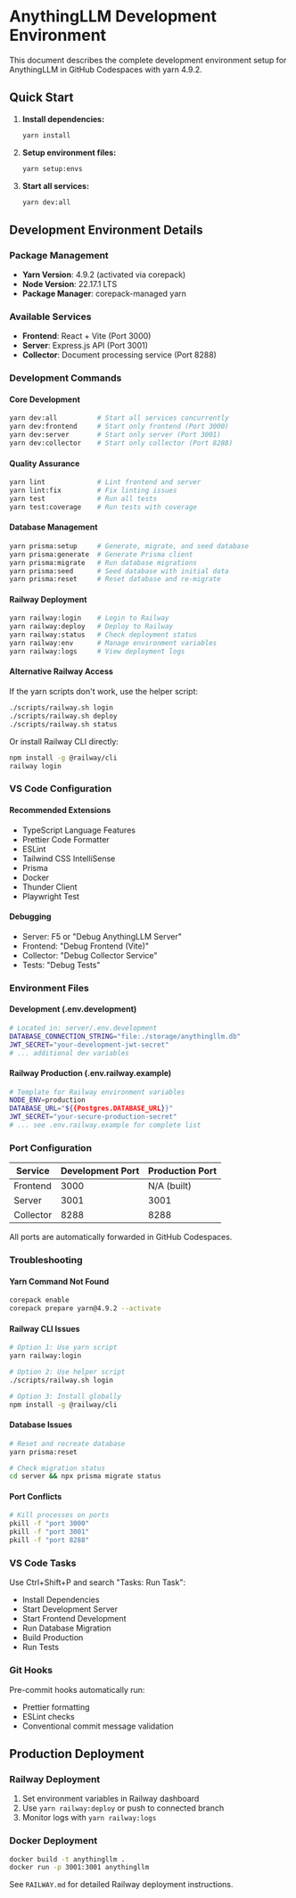 # AnythingLLM Development Environment

This document describes the complete development environment setup for AnythingLLM in GitHub Codespaces with yarn 4.9.2.

## Quick Start

1. **Install dependencies:**

   ```bash
   yarn install
   ```

2. **Setup environment files:**

   ```bash
   yarn setup:envs
   ```

3. **Start all services:**
   ```bash
   yarn dev:all
   ```

## Development Environment Details

### Package Management

- **Yarn Version**: 4.9.2 (activated via corepack)
- **Node Version**: 22.17.1 LTS
- **Package Manager**: corepack-managed yarn

### Available Services

- **Frontend**: React + Vite (Port 3000)
- **Server**: Express.js API (Port 3001)
- **Collector**: Document processing service (Port 8288)

### Development Commands

#### Core Development

```bash
yarn dev:all          # Start all services concurrently
yarn dev:frontend     # Start only frontend (Port 3000)
yarn dev:server       # Start only server (Port 3001)
yarn dev:collector    # Start only collector (Port 8288)
```

#### Quality Assurance

```bash
yarn lint             # Lint frontend and server
yarn lint:fix         # Fix linting issues
yarn test             # Run all tests
yarn test:coverage    # Run tests with coverage
```

#### Database Management

```bash
yarn prisma:setup     # Generate, migrate, and seed database
yarn prisma:generate  # Generate Prisma client
yarn prisma:migrate   # Run database migrations
yarn prisma:seed      # Seed database with initial data
yarn prisma:reset     # Reset database and re-migrate
```

#### Railway Deployment

```bash
yarn railway:login    # Login to Railway
yarn railway:deploy   # Deploy to Railway
yarn railway:status   # Check deployment status
yarn railway:env      # Manage environment variables
yarn railway:logs     # View deployment logs
```

#### Alternative Railway Access

If the yarn scripts don't work, use the helper script:

```bash
./scripts/railway.sh login
./scripts/railway.sh deploy
./scripts/railway.sh status
```

Or install Railway CLI directly:

```bash
npm install -g @railway/cli
railway login
```

### VS Code Configuration

#### Recommended Extensions

- TypeScript Language Features
- Prettier Code Formatter
- ESLint
- Tailwind CSS IntelliSense
- Prisma
- Docker
- Thunder Client
- Playwright Test

#### Debugging

- Server: F5 or "Debug AnythingLLM Server"
- Frontend: "Debug Frontend (Vite)"
- Collector: "Debug Collector Service"
- Tests: "Debug Tests"

### Environment Files

#### Development (.env.development)

```bash
# Located in: server/.env.development
DATABASE_CONNECTION_STRING="file:./storage/anythingllm.db"
JWT_SECRET="your-development-jwt-secret"
# ... additional dev variables
```

#### Railway Production (.env.railway.example)

```bash
# Template for Railway environment variables
NODE_ENV=production
DATABASE_URL="${{Postgres.DATABASE_URL}}"
JWT_SECRET="your-secure-production-secret"
# ... see .env.railway.example for complete list
```

### Port Configuration

| Service   | Development Port | Production Port |
| --------- | ---------------- | --------------- |
| Frontend  | 3000             | N/A (built)     |
| Server    | 3001             | 3001            |
| Collector | 8288             | 8288            |

All ports are automatically forwarded in GitHub Codespaces.

### Troubleshooting

#### Yarn Command Not Found

```bash
corepack enable
corepack prepare yarn@4.9.2 --activate
```

#### Railway CLI Issues

```bash
# Option 1: Use yarn script
yarn railway:login

# Option 2: Use helper script
./scripts/railway.sh login

# Option 3: Install globally
npm install -g @railway/cli
```

#### Database Issues

```bash
# Reset and recreate database
yarn prisma:reset

# Check migration status
cd server && npx prisma migrate status
```

#### Port Conflicts

```bash
# Kill processes on ports
pkill -f "port 3000"
pkill -f "port 3001"
pkill -f "port 8288"
```

### VS Code Tasks

Use Ctrl+Shift+P and search "Tasks: Run Task":

- Install Dependencies
- Start Development Server
- Start Frontend Development
- Run Database Migration
- Build Production
- Run Tests

### Git Hooks

Pre-commit hooks automatically run:

- Prettier formatting
- ESLint checks
- Conventional commit message validation

## Production Deployment

### Railway Deployment

1. Set environment variables in Railway dashboard
2. Use `yarn railway:deploy` or push to connected branch
3. Monitor logs with `yarn railway:logs`

### Docker Deployment

```bash
docker build -t anythingllm .
docker run -p 3001:3001 anythingllm
```

See `RAILWAY.md` for detailed Railway deployment instructions.
